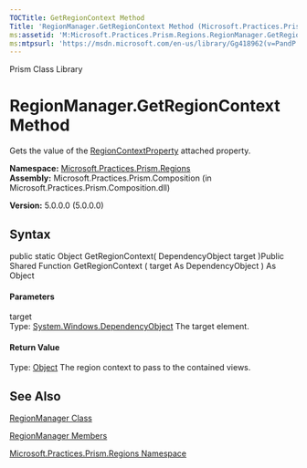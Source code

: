```yaml
---
TOCTitle: GetRegionContext Method
Title: 'RegionManager.GetRegionContext Method (Microsoft.Practices.Prism.Regions)'
ms:assetid: 'M:Microsoft.Practices.Prism.Regions.RegionManager.GetRegionContext(System.Windows.DependencyObject)'
ms:mtpsurl: 'https://msdn.microsoft.com/en-us/library/Gg418962(v=PandP.50)'
---
```


Prism Class Library

RegionManager.GetRegionContext Method
=========================================

Gets the value of the [RegionContextProperty](https://msdn.microsoft.com/f:microsoft.practices.prism.regions.regionmanager.regioncontextproperty) attached property.

**Namespace:** [Microsoft.Practices.Prism.Regions](https://msdn.microsoft.com/n:microsoft.practices.prism.regions)
**Assembly:** Microsoft.Practices.Prism.Composition (in Microsoft.Practices.Prism.Composition.dll)

**Version:** 5.0.0.0 (5.0.0.0)

## Syntax


<span id="syntaxToggle"></span>public static Object GetRegionContext( DependencyObject target )Public Shared Function GetRegionContext ( target As DependencyObject ) As Object
#### Parameters

target  
Type: [System.Windows.DependencyObject](http://msdn2.microsoft.com/en-us/library/ms589309)
The target element.

#### Return Value

Type: [Object](http://msdn2.microsoft.com/en-us/library/e5kfa45b)
The region context to pass to the contained views.

See Also
--------


[RegionManager Class](https://msdn.microsoft.com/t:microsoft.practices.prism.regions.regionmanager)

[RegionManager Members](https://msdn.microsoft.com/allmembers.t:microsoft.practices.prism.regions.regionmanager)

[Microsoft.Practices.Prism.Regions Namespace](https://msdn.microsoft.com/n:microsoft.practices.prism.regions)
